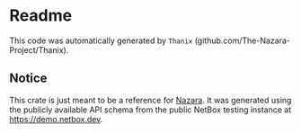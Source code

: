 
# Readme

This code was automatically generated by `Thanix` (github.com/The-Nazara-Project/Thanix).

## Notice

This crate is just meant to be a reference for [Nazara](https://github.com/The-Nazara-Project/Nazara). It was generated using the publicly available API schema from the public NetBox testing instance at https://demo.netbox.dev.
